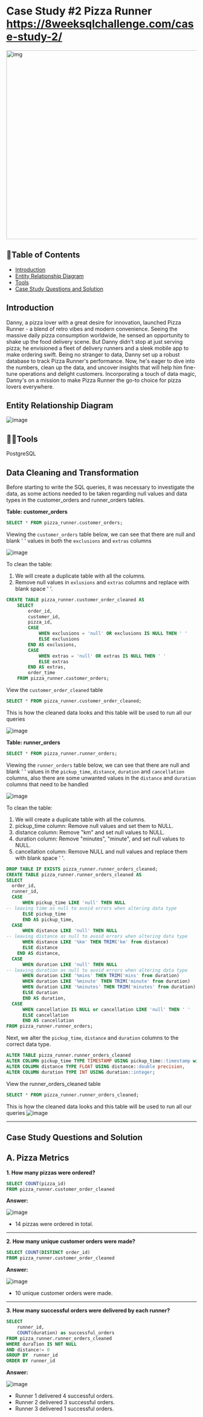 # Case Study #2 Pizza Runner https://8weeksqlchallenge.com/case-study-2/
<img src = "https://github.com/austinosho/8-Week-SQL-Challenge/assets/166131518/b833d7ae-5db9-4f06-b530-e85540f6b62f" alt="img" width="600" height="500">

## 📖Table of Contents
- [Introduction](#introduction)
- [Entity Relationship Diagram](#entity-relationship-diagram)
- [Tools](#tools)
- [Case Study Questions and Solution](#case-study-questions-and-solution)

## Introduction
Danny, a pizza lover with a great desire for innovation, launched Pizza Runner - a blend of retro vibes and modern convenience. Seeing the massive daily pizza consumption worldwide, he sensed an opportunity to shake up the food delivery scene. But Danny didn't stop at just serving pizza; he envisioned a fleet of delivery runners and a sleek mobile app to make ordering swift.
Being no stranger to data, Danny set up a robust database to track Pizza Runner's performance. Now, he's eager to dive into the numbers, clean up the data, and uncover insights that will help him fine-tune operations and delight customers. Incorporating a touch of data magic, Danny's on a mission to make Pizza Runner the go-to choice for pizza lovers everywhere.

## Entity Relationship Diagram
![image](https://github.com/austinosho/8-Week-SQL-Challenge/assets/166131518/002f8981-8a0a-4de0-94a8-67a5eb9a1970)

## 🧑‍💻Tools 
PostgreSQL

## Data Cleaning and Transformation
Before starting to write the SQL queries, it was necessary to investigate the data, as some actions needed to be taken regarding null values and data types in the customer_orders and runner_orders tables.

**Table: customer_orders**
````sql
SELECT * FROM pizza_runner.customer_orders;
````

Viewing the `customer_orders` table below, we can see that there are null and blank ' ' values in both the `exclusions` and `extras` columns 

![image](https://github.com/austinosho/8-Week-SQL-Challenge/assets/166131518/57a93b9e-13bd-40d4-bcbe-8e62b9e43493)

To clean the table:
  1. We will create a duplicate table with all the columns.
  2. Remove null values in `exlusions` and `extras` columns and replace with blank space ' '.

````sql
CREATE TABLE pizza_runner.customer_order_cleaned AS
	SELECT 
	    order_id,
	    customer_id,
	    pizza_id,
	    CASE 
	        WHEN exclusions = 'null' OR exclusions IS NULL THEN ' '
	        ELSE exclusions
	    END AS exclusions,
	    CASE 
	        WHEN extras = 'null' OR extras IS NULL THEN ' '
	        ELSE extras
	    END AS extras,
	    order_time
	FROM pizza_runner.customer_orders;
````

View the `customer_order_cleaned` table
````sql
SELECT * FROM pizza_runner.customer_order_cleaned;
````
This is how the cleaned data looks and this table will be used to run all our queries

![image](https://github.com/austinosho/8-Week-SQL-Challenge/assets/166131518/ea3b22fb-09aa-4a8a-bf38-84ee36bd5c53)

**Table: runner_orders**
````sql
SELECT * FROM pizza_runner.runner_orders;
````

Viewing the `runner_orders` table below, we can see that there are null and blank ' ' values in the `pickup_time`, `distance`, `duration` and `cancellation` columns, also there are some unwanted values in the `distance` and `duration` columns that need to be handled

![image](https://github.com/austinosho/8-Week-SQL-Challenge/assets/166131518/e4f73d71-dff9-47cd-9ebf-19fc500257ec)

To clean the table:
  1. We will create a duplicate table with all the columns.
  2. pickup_time column: Remove null values and set them to NULL.
  3. distance column: Remove "km" and set null values to NULL.
  4. duration column: Remove "minutes", "minute", and set null values to NULL.
  5. cancellation column: Remove NULL and null values and replace them with blank space ' '.

````sql
DROP TABLE IF EXISTS pizza_runner.runner_orders_cleaned;
CREATE TABLE pizza_runner.runner_orders_cleaned AS
SELECT 
  order_id, 
  runner_id,  
  CASE
	  WHEN pickup_time LIKE 'null' THEN NULL 
-- leaving time as null to avoid errors when altering data type
	  ELSE pickup_time
	  END AS pickup_time,
  CASE
	  WHEN distance LIKE 'null' THEN NULL
-- leaving distance as null to avoid errors when altering data type
	  WHEN distance LIKE '%km' THEN TRIM('km' from distance)
	  ELSE distance 
    END AS distance,
  CASE
	  WHEN duration LIKE 'null' THEN NULL
-- leaving duration as null to avoid errors when altering data type
	  WHEN duration LIKE '%mins' THEN TRIM('mins' from duration)
	  WHEN duration LIKE '%minute' THEN TRIM('minute' from duration)
	  WHEN duration LIKE '%minutes' THEN TRIM('minutes' from duration)
	  ELSE duration
	  END AS duration,
  CASE
	  WHEN cancellation IS NULL or cancellation LIKE 'null' THEN ' '
	  ELSE cancellation
	  END AS cancellation
FROM pizza_runner.runner_orders;
````
Next, we alter the `pickup_time`, `distance` and `duration` columns to the correct data type.

````sql
ALTER TABLE pizza_runner.runner_orders_cleaned
ALTER COLUMN pickup_time TYPE TIMESTAMP USING pickup_time::timestamp without time zone,
ALTER COLUMN distance TYPE FLOAT USING distance::double precision,
ALTER COLUMN duration TYPE INT USING duration::integer;
````

View the runner_orders_cleaned table
````sql
SELECT * FROM pizza_runner.runner_orders_cleaned;
````

This is how the cleaned data looks and this table will be used to run all our queries
![image](https://github.com/austinosho/8-Week-SQL-Challenge/assets/166131518/c5a5b152-33bd-4bae-a090-e16dd58455de)

****
## Case Study Questions and Solution

## A. Pizza Metrics

**1. How many pizzas were ordered?**
````sql
SELECT COUNT(pizza_id)
FROM pizza_runner.customer_order_cleaned
````

**Answer:**

![image](https://github.com/austinosho/8-Week-SQL-Challenge/assets/166131518/22776865-fe6c-4492-aacd-37782cbcddc5)

- 14 pizzas were ordered in total.

****

**2. How many unique customer orders were made?**
````sql
SELECT COUNT(DISTINCT order_id)
FROM pizza_runner.customer_order_cleaned
````

**Answer:**

![image](https://github.com/austinosho/8-Week-SQL-Challenge/assets/166131518/89ef6b54-1fa1-4a95-a682-d98969c1ab76)

- 10 unique customer orders were made.

****

**3. How many successful orders were delivered by each runner?**
````sql
SELECT 
	runner_id,
	COUNT(duration) as successful_orders
FROM pizza_runner.runner_orders_cleaned
WHERE duraTion IS NOT NULL
AND distance!= 0
GROUP BY  runner_id
ORDER BY runner_id
````

**Answer:**

![image](https://github.com/austinosho/8-Week-SQL-Challenge/assets/166131518/79dc9fa2-bf2f-4f77-b503-b58c796742fa)

- Runner 1 delivered 4 successful orders.
- Runner 2 delivered 3 successful orders.
- Runner 3 delivered 1 successful orders.
  


